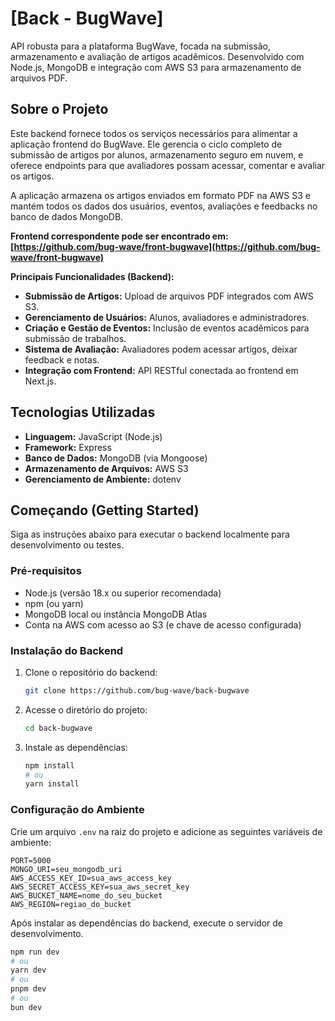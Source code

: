# [Back - BugWave]

API robusta para a plataforma BugWave, focada na submissão, armazenamento e avaliação de artigos acadêmicos. Desenvolvido com Node.js, MongoDB e integração com AWS S3 para armazenamento de arquivos PDF.

## Sobre o Projeto

Este backend fornece todos os serviços necessários para alimentar a aplicação frontend do BugWave. Ele gerencia o ciclo completo de submissão de artigos por alunos, armazenamento seguro em nuvem, e oferece endpoints para que avaliadores possam acessar, comentar e avaliar os artigos.

A aplicação armazena os artigos enviados em formato PDF na AWS S3 e mantém todos os dados dos usuários, eventos, avaliações e feedbacks no banco de dados MongoDB.

**Frontend correspondente pode ser encontrado em: [https://github.com/bug-wave/front-bugwave](https://github.com/bug-wave/front-bugwave)**

**Principais Funcionalidades (Backend):**
*   **Submissão de Artigos:** Upload de arquivos PDF integrados com AWS S3.
*   **Gerenciamento de Usuários:** Alunos, avaliadores e administradores.
*   **Criação e Gestão de Eventos:** Inclusão de eventos acadêmicos para submissão de trabalhos.
*   **Sistema de Avaliação:** Avaliadores podem acessar artigos, deixar feedback e notas.
*   **Integração com Frontend:** API RESTful conectada ao frontend em Next.js.

## Tecnologias Utilizadas
*   **Linguagem:** JavaScript (Node.js)
*   **Framework:** Express
*   **Banco de Dados:** MongoDB (via Mongoose)
*   **Armazenamento de Arquivos:** AWS S3
*   **Gerenciamento de Ambiente:** dotenv

## Começando (Getting Started)

Siga as instruções abaixo para executar o backend localmente para desenvolvimento ou testes.

### Pré-requisitos

*   Node.js (versão 18.x ou superior recomendada)
*   npm (ou yarn)
*   MongoDB local ou instância MongoDB Atlas
*   Conta na AWS com acesso ao S3 (e chave de acesso configurada)

### Instalação do Backend

1.  Clone o repositório do backend:
    ```bash
    git clone https://github.com/bug-wave/back-bugwave
    ```
2.  Acesse o diretório do projeto:
    ```bash
    cd back-bugwave
    ```
3.  Instale as dependências:
    ```bash
    npm install
    # ou
    yarn install
    ```

### Configuração do Ambiente

Crie um arquivo `.env` na raiz do projeto e adicione as seguintes variáveis de ambiente:

```env
PORT=5000
MONGO_URI=seu_mongodb_uri
AWS_ACCESS_KEY_ID=sua_aws_access_key
AWS_SECRET_ACCESS_KEY=sua_aws_secret_key
AWS_BUCKET_NAME=nome_do_seu_bucket
AWS_REGION=regiao_do_bucket
```

Após instalar as dependências do backend, execute o servidor de desenvolvimento.

```bash
npm run dev
# ou
yarn dev
# ou
pnpm dev
# ou
bun dev
```

